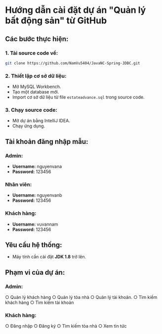 # Hướng dẫn cài đặt dự án "Quản lý bất động sản" từ GitHub

## Các bước thực hiện:

### 1. Tải source code về:
```bash
git clone https://github.com/NamVu5404/JavaNC-Spring-JDBC.git
```

### 2. Thiết lập cơ sở dữ liệu:
- Mở MySQL Workbench.
- Tạo một database mới.
- Import cơ sở dữ liệu từ file `estateadvance.sql` trong source code.

### 3. Chạy source code:
- Mở dự án bằng IntelliJ IDEA.
- Chạy ứng dụng.

## Tài khoản đăng nhập mẫu:

### Admin:
- **Username:** nguyenvana  
- **Password:** 123456

### Nhân viên:
- **Username:** nguyenvanb  
- **Password:** 123456

### Khách hàng:
- **Username:** vuvannam  
- **Password:** 123456

## Yêu cầu hệ thống:
- Máy tính cần cài đặt **JDK 1.8** trở lên.

## Phạm vi của dự án:
### Admin:
○	Quản lý khách hàng
○	Quản lý tòa nhà
○	Quản lý tài khoản.
○	Tìm kiếm khách hàng
○	Tìm kiếm tài khoản

### Khách hàng:
○	Đăng nhập 
○	Đăng ký
○	Tìm kiếm tòa nhà
○	Xem tin tức
